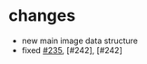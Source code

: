 # changes

- new main image data structure
- fixed [#235](https://github.com/Mastbau-FN/inspector/issues/235), [#242], [#242]
